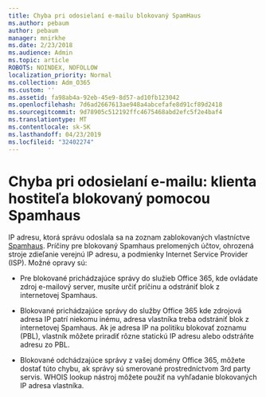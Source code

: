 ```yaml
---
title: Chyba pri odosielaní e-mailu blokovaný SpamHaus
ms.author: pebaum
author: pebaum
manager: mnirkhe
ms.date: 2/23/2018
ms.audience: Admin
ms.topic: article
ROBOTS: NOINDEX, NOFOLLOW
localization_priority: Normal
ms.collection: Adm_O365
ms.custom: ''
ms.assetid: fa98ab4a-92eb-45e9-8d57-ad10fb123042
ms.openlocfilehash: 7d6ad2667613ae948a4abcefafe8d91cf89d2418
ms.sourcegitcommit: 9d78905c512192ffc4675468abd2efc5f2e4baf4
ms.translationtype: MT
ms.contentlocale: sk-SK
ms.lasthandoff: 04/23/2019
ms.locfileid: "32402274"
---
```

# <a name="error-sending-email-client-host-blocked-using-spamhaus"></a>Chyba pri odosielaní e-mailu: klienta hostiteľa blokovaný pomocou Spamhaus

IP adresu, ktorá správu odoslala sa na zoznam zablokovaných vlastníctve [Spamhaus](https://go.microsoft.com/fwlink/p/?linkid=123245). Príčiny pre blokovaný Spamhaus prelomených účtov, ohrozená stroje zdieľanie verejnú IP adresu, a podmienky Internet Service Provider (ISP). Možné opravy sú:
  
- Pre blokované prichádzajúce správy do služieb Office 365, kde ovládate zdroj e-mailový server, musíte určiť príčinu a odstrániť blok z internetovej Spamhaus.
    
- Blokované prichádzajúce správy do služby Office 365 kde zdrojová adresa IP patrí niekomu inému, adresa vlastníka treba odstrániť blok z internetovej Spamhaus. Ak je adresa IP na politiku blokovať zoznamu (PBL), vlastník môžete priradiť rôzne statickú IP adresu alebo odstráňte adresu zo PBL.
    
- Blokované odchádzajúce správy z vašej domény Office 365, môžete dostať túto chybu, ak správy sú smerované prostredníctvom 3rd party servis. WHOIS lookup nástroj môžete použiť na vyhľadanie blokovaných IP adresa vlastníka.
    

